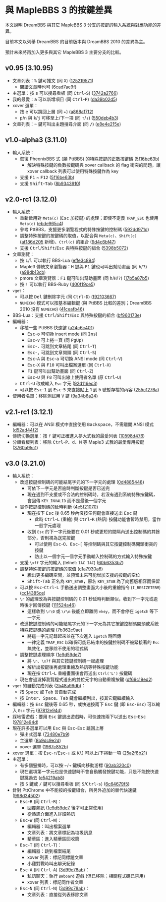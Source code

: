 # 與 MapleBBS 3 的按鍵差異

本文說明 DreamBBS 與其它 MapleBBS 3 分支的按鍵的輸入系統與對應功能的差異。

目前本文以列舉 DreamBBS 的目前版本與 DreamBBS 2010 的差異為主。

預計未來將再加入更多與其它 MapleBBS 3 主要分支的比較。

## v0.95 (3.10.95)
- 文章列表：<kbd>%</kbd> 鍵可推文 (同 <kbd>X</kbd>) ([125219571](https://github.com/ccns/dreambbs/commit/12521957189b4da9a44ff30ab0259e6e824561dc))
    - 閱讀文章時也可 ([6cad7ae9f](https://github.com/ccns/dreambbs/commit/6cad7ae9f31b7b32731ca8b1ad75f64b25edfd14))
- 主選單：按 <kbd>s</kbd> 可以搜尋看板 (同 <kbd>Ctrl</kbd>-<kbd>S</kbd>) ([3742a2766](https://github.com/ccns/dreambbs/commit/3742a27669ce517bb00c58f6f9cbd74137eeea35))
- 我的最愛：<kbd>a</kbd> 可以新增項目 (同 <kbd>Ctrl</kbd>-<kbd>P</kbd>) ([da39b02d5](https://github.com/ccns/dreambbs/commit/da39b02d5ca2ef4f196dfa3d319c2ac47f33789a))
- xover 選單：
    - 按 <kbd>e</kbd> 可以跳回上層 (同 <kbd>←</kbd>) ([a868a17f2](https://github.com/ccns/dreambbs/commit/a868a17f2fdb7cb50a61c2099cbbf5f840a42577))
    - <kbd>p</kbd>/<kbd>n</kbd> 與 <kbd>k</kbd>/<kbd>j</kbd> 可移至上/下一項 (同 <kbd>↑</kbd>/<kbd>↓</kbd>) ([550deb4b3](https://github.com/ccns/dreambbs/commit/550deb4b30ab209c920799611976d22f55c3a052))
- 文章列表：<kbd>~</kbd> 鍵可叫出主題搜尋介面 (同 <kbd>/</kbd>) ([e8e4e215e](https://github.com/ccns/dreambbs/commit/e8e4e215e43e2b4e5357809930e61b44ea10de9a))

## v1.0-alpha3 (3.11.0)
- 輸入系統：
    - 恢復 PheonixBBS 式 (類 PttBBS) 的特殊按鍵的正數按鍵碼 ([5f16be63b](https://github.com/ccns/dreambbs/commit/5f16be63bb8776c07bb01276ac06b637fe0b9192))
        - 解決特殊按鍵的負數按鍵碼與 xover callback 的 flag 衝突的問題，讓 xover callback 列表可以使用特殊按鍵作為 key
    - 支援 <kbd>F1</kbd> ~ <kbd>F12</kbd> ([5f16be63b](https://github.com/ccns/dreambbs/commit/5f16be63bb8776c07bb01276ac06b637fe0b9192))
    - 支援 <kbd>Shift</kbd>-<kbd>Tab</kbd> ([8b9343910](https://github.com/ccns/dreambbs/commit/8b934391017e9355f301308d087adb75248be843))

## v2.0-rc1 (3.12.0)
- 輸入系統：
    - 重新啟用對 `Meta(c)` (<kbd>Esc</kbd> 加按鍵) 的處理；即使不定義 `TRAP_ESC` 也使用 `Meta(c)` ([ebde965c4](https://github.com/ccns/dreambbs/commit/ebde965c4bc0c147825e081590f93c592ae840fb))
    - 參考 PttBBS，支援更多瀏覽程式的特殊按鍵的控制碼 ([592dd971d](https://github.com/ccns/dreambbs/commit/592dd971d1dc93dbc73ae7bba4a170824abe54b3))
    - 調整特殊按鍵的按鍵碼的取值，以配合與 `Meta(c)`、`Shift(c)` ([af186d205](https://github.com/ccns/dreambbs/commit/af186d205ed35ecb1580d5b64fbcb335a73ae384) 新增)、`Ctrl(c)` 的組合 ([9d4c6bf47](https://github.com/ccns/dreambbs/commit/9d4c6bf47824717c1514972648591851b1c50683))
    - 支援 <kbd>Ctrl</kbd>/<kbd>Shift</kbd>/<kbd>Esc</kbd> 與特殊按鍵的組合 ([5398b5072](https://github.com/ccns/dreambbs/commit/5398b50721cd651f90377bcd90eb4285dc894e7e))
- 文章瀏覽：
    - 按 <kbd>L</kbd>/<kbd>l</kbd> 可以執行 BBS-Lua ([effe3c894](https://github.com/ccns/dreambbs/commit/effe3c894389f9b0d954ce7ec0e0ada8da91811d))
    - Maple3 傳統文章瀏覽器：<kbd>H</kbd> 鍵與 <kbd>F1</kbd> 鍵也可叫出幫助畫面 (同 <kbd>h</kbd>/<kbd>?</kbd>) ([a98db13cb](https://github.com/ccns/dreambbs/commit/a98db13cbcb108fe2a7050a16b0156bcad792691))
    - pmore 文章瀏覽器：<kbd>F1</kbd> 鍵可叫出幫助畫面 (同 <kbd>h</kbd>/<kbd>H</kbd>/<kbd>?</kbd>) ([17b5a87b5](https://github.com/ccns/dreambbs/commit/17b5a87b52e3520792d29871bfc14850dcd9c972))
    - 按 <kbd>!</kbd> 可以執行 BBS-Ruby ([400f19ce5](https://github.com/ccns/dreambbs/commit/400f19ce52c1416fae6ad78a0545af2bfb17d441))
- `vget`：
    - 可以按 <kbd>Del</kbd> 鍵刪除字元 (同 <kbd>Ctrl</kbd>-<kbd>D</kbd>) ([f92103667](https://github.com/ccns/dreambbs/commit/f92103667f8caf646064643253891c4bcd9dac62))
    - `NUMECHO` 模式可以按基本編輯鍵 (與 PttBBS 比較的差別；DreamBBS 2010 沒有 `NUMECHO`) ([41ceafb46](https://github.com/ccns/dreambbs/commit/41ceafb468887caba7a65c88eeb97587e19ece9f))
- BBS-Lua：支援 <kbd>Ctrl</kbd>/<kbd>Shift</kbd>/<kbd>Esc</kbd> 與特殊按鍵的組合 ([bf960173e](https://github.com/ccns/dreambbs/commit/bf960173eaf42f8cfdeccd806b96556d59668907))
- 編輯器：
    - 移植一些 PttBBS 快速鍵 ([a24c6c401](https://github.com/ccns/dreambbs/commit/a24c6c401cacdeadd71f46474627f8ea1cb1c36d))
        - <kbd>Esc</kbd>-<kbd>o</kbd> 可切換 insert mode (同 <kbd>Ins</kbd>)
        - <kbd>Esc</kbd>-<kbd>v</kbd> 可上捲一頁 (同 <kbd>PgUp</kbd>)
        - <kbd>Esc</kbd>-<kbd>.</kbd> 可跳到文章結尾 (同 <kbd>Ctrl</kbd>-<kbd>T</kbd>)
        - <kbd>Esc</kbd>-<kbd>,</kbd> 可跳到文章開頭 (同 <kbd>Ctrl</kbd>-<kbd>S</kbd>)
        - <kbd>Esc</kbd>-<kbd>A</kbd> 與 <kbd>Esc</kbd>-<kbd>a</kbd> 可切換 ANSI mode (同 <kbd>Ctrl</kbd>-<kbd>V</kbd>)
        - <kbd>Esc</kbd>-<kbd>X</kbd> 與 <kbd>F10</kbd> 可叫出檔案選單 (同 <kbd>Ctrl</kbd>-<kbd>X</kbd>)
        - <kbd>F1</kbd> 鍵可叫出幫助畫面 (同 <kbd>Ctrl</kbd>-<kbd>Z</kbd>)
        - <kbd>Esc</kbd>-<kbd>U</kbd> 與 <kbd>F8</kbd> 可叫出線上使用者名單 (原 <kbd>Ctrl</kbd>-<kbd>U</kbd>)
    - <kbd>Ctrl</kbd>-<kbd>U</kbd> 改成輸入 `Esc` 字元 ([92d116ec3](https://github.com/ccns/dreambbs/commit/92d116ec372ff39ec6b7b9d39cef8eea0c3144c9))
    - 可以按 <kbd>Esc</kbd>-<kbd>1</kbd> 到 <kbd>Esc</kbd>-<kbd>5</kbd> 來直接貼上 1 到 5 號暫存檔的內容 ([255c1276a](https://github.com/ccns/dreambbs/commit/255c1276afba8e7a4153febe1c56148c3d78c9b2))
- 使用者名單：移除測試用 <kbd>V</kbd> 鍵 ([9a34b6a24](https://github.com/ccns/dreambbs/commit/9a34b6a249d2a8866d448cf7cf039b8ec0860cc6))

## v2.1-rc1 (3.12.1)
- 編輯器：可以在 ANSI 模式中直接使用 <kbd>Backspace</kbd>，不需離開 ANSI 模式 ([d52ad44f2](https://github.com/ccns/dreambbs/commit/d52ad44f29c75765ce573833fed2a9eeb02620ff))
- 傳統切換選單：按 <kbd>f</kbd> 鍵可正確進入夢大式我的最愛列表 ([10598d476](https://github.com/ccns/dreambbs/commit/10598d476749b00bd3ee415d2caefa35b29aadc0))
- 分類看板列表：移除 <kbd>Ctrl</kbd>-<kbd>P</kbd>、<kbd>d</kbd>、<kbd>M</kbd> 等 Maple3 式我的最愛專用按鍵 ([3760a95c1](https://github.com/ccns/dreambbs/commit/3760a95c1be5ba7caa0199fac831484be6735408))

## v3.0 (3.21.0)
- 輸入系統：
    - 改進按鍵控制碼的可能結尾字元的下一字元的處理 ([0d4885448](https://github.com/ccns/dreambbs/commit/0d48854480c3e49d63508880a23337b80d7c1436))
        - 可依下一字元是否逾時判斷按鍵是否已送完
        - 現在遇到不支援或不合法的控制碼時，若沒有遇到系統特殊按鍵碼，會回傳 `KEY_INVALID` 而不是最後一個字元
    - 實作按鍵控制碼的延時判斷 ([4e5f21070](https://github.com/ccns/dreambbs/commit/4e5f21070d50d765d02a87c6cee29dba80dd0fb4))
        - 現在按下 <kbd>Esc</kbd> 後 0.65 秒內沒按任何鍵會直接送出 <kbd>Esc</kbd> 鍵
            - 此時 <kbd>Ctrl</kbd>-<kbd>L</kbd> (重繪) 與 <kbd>Ctrl</kbd>-<kbd>R</kbd> (熱訊) 按鍵功能會暫時禁用，當作一般字元處理
        - 收到 `Esc` 的下一字元後要在 0.01 秒或更短的間隔內送出控制碼的其餘部分，否則視為送完按鍵
            - 可以使用 <kbd>Esc</kbd>-<kbd>O</kbd>、<kbd>Esc</kbd>-<kbd>[</kbd> 等控制碼與其它按鍵控制碼開頭衝突的按鍵
            - 防止以一個字元一個字元手動輸入控制碼的方式輸入特殊按鍵
    - 支援 `\xff` 字元的輸入 (telnet: `IAC IAC`) ([60b6353b7](https://github.com/ccns/dreambbs/commit/60b6353b7c108472dd07ce557e0ecbbf786bb55f))
    - 調整特殊按鍵的按鍵碼的取值 ([c1a7930a6](https://github.com/ccns/dreambbs/commit/c1a7930a6becc9031e3398eea45667f3c9bb7f43))
        - 騰出更多編碼空間，並預留未來可能增加支援的按鍵的空位
        - <kbd>Shift</kbd>-<kbd>Tab</kbd> 正名為 `KEY_BTAB`，原名 `KEY_STAB` 為了向舊版相容而保留
    - 可以按 <kbd>Esc</kbd>-<kbd>Ctrl</kbd>-<kbd>L</kbd> 手動送出調整畫面大小後的重繪指令 (`I_RESIZETERM`) ([cc14385ce](https://github.com/ccns/dreambbs/commit/cc14385ce7346d18aaf71a1469d77ce477ee5a1a))
    - `\r` 的處理改為與按鍵控制碼的 0.01 秒延時判斷類似，收到下一字元或逾時後才回傳按鍵 ([111524a46](https://github.com/ccns/dreambbs/commit/111524a468d57d1bc7a79f240ddd0ccd40a92fb5))
        - 這樣收到 `\r\0` 或 `\r\n` 後能立即離開 `vkey`，而不會停在 `igetch` 等下一字元
    - 改進按鍵控制碼的可能結尾字元的下一字元為其它按鍵控制碼開頭或系統特殊按鍵碼的處理 ([7b362c9ae](https://github.com/ccns/dreambbs/commit/7b362c9ae8485f6881926abf99197a27bbb465ab))
        - 將這一字元記錄起來並在下次進入 `igetch` 時回傳
        - 一律定義 `TRAP_ESC` 以確保可能已結束的按鍵控制碼不被緊接著的 `Esc` 無效化，並移除不使用的程式碼
    - 調整按鍵處理順序 ([1e9d59de7](https://github.com/ccns/dreambbs/commit/1e9d59de7e82357974d3943b3b75cb304f951cbd))
        - 將 `\r`、`\x7f` 與其它按鍵控制碼一起處理
        - 解析出按鍵後再處理重繪及熱訊等特殊按鍵功能
        - 現在按 <kbd>Ctrl</kbd>-<kbd>L</kbd> 重繪畫面後會再送出 `Ctrl('L')` 按鍵碼
    - 現在會過濾掉瀏覽程式送出的雙位元字的自動重複按鍵 ([df69c19ed2](https://github.com/ccns/dreambbs/commit/df69c19ed21a65c749f3b4d52f4928437bf4f5c0))
- `vget` 的自動完成列表 ([2b48a99db](https://github.com/ccns/dreambbs/commit/2b48a99dbdbcdff4ed16cfbfa0311b5b20a262a8))：
    - 按 <kbd>Space</kbd> 或 <kbd>Tab</kbd> 會自動完成
    - 按 <kbd>Enter</kbd>、<kbd>Space</kbd>、<kbd>Tab</kbd> 鍵會繼續列出，按其它鍵繼續輸入
- 編輯器：按 <kbd>Esc</kbd> 鍵後等 0.65 秒，或快速按兩下 <kbd>Esc</kbd> 鍵 (即 <kbd>Esc</kbd>-<kbd>Esc</kbd>) 可以輸入 `Esc` 字元 ([97812e94d](https://github.com/ccns/dreambbs/commit/97812e94d5d8bd7392a53f7dc1335e8c3a3c1c07))
- 踩地雷遊戲：要用 <kbd>Esc</kbd> 鍵退出遊戲時，可快速按兩下以送出 <kbd>Esc</kbd>-<kbd>Esc</kbd> ([97812e94d](https://github.com/ccns/dreambbs/commit/97812e94d5d8bd7392a53f7dc1335e8c3a3c1c07))
- 現在許多選單可以用 <kbd>Esc</kbd> 與 <kbd>Esc</kbd>-<kbd>Esc</kbd> 跳回上層
    - 彈出式選單 ([73480e7b9](https://github.com/ccns/dreambbs/commit/73480e7b955996df67e7958f8b710e92c62a775b))
    - 主選單 ([8b9dc9e2d](https://github.com/ccns/dreambbs/commit/8b9dc9e2ddf74702a93b202e883aaba2b56f3bb4))
    - xover 選單 ([1967c852b](https://github.com/ccns/dreambbs/commit/1967c852b9a11480fd2aa6f36a2cd102fff564c7))
- xover 選單：按 <kbd>Esc</kbd>-<kbd>↑</kbd>/<kbd>Esc</kbd>-<kbd>↓</kbd> 或 <kbd>K</kbd>/<kbd>J</kbd> 可以上/下捲動一項  ([25a2f8b21](https://github.com/ccns/dreambbs/commit/25a2f8b21a93921f2071fbd3843ef86f622df927))
- 主選單：
    - 有多個豎排時，可以按 <kbd>←</kbd>/<kbd>→</kbd> 鍵橫向移動游標 ([90ab320c0](https://github.com/ccns/dreambbs/commit/90ab320c0dd16bbb43184f7639150ee6c6ed9319))
    - 現在選項第一字元也是快速鍵時不會自動觸發按鍵功能，只是不能按快速鍵跳過去 ([e54219ab8](https://github.com/ccns/dreambbs/commit/e54219ab8b3a520d616613d2cc208e476e6ace43))
    - 按 <kbd>S</kbd> 鍵或 <kbd>/</kbd> 鍵可以搜尋看板 (同 <kbd>S</kbd>/<kbd>Ctrl</kbd>-<kbd>s</kbd>) ([6c64679f5](https://github.com/ccns/dreambbs/commit/6c64679f5853600b03a83aa84744fc18054d14fd))
- 針對 PttChrome 中不能按的按鍵組合，所另外追加的替代快速鍵 ([998d34502](https://github.com/ccns/dreambbs/commit/998d3450214be77323b86974270ea47ae1e19d0a))
    - <kbd>Esc</kbd>-<kbd>R</kbd> (同 <kbd>Ctrl</kbd>-<kbd>R</kbd>)：
        - 回覆熱訊 ([1e9d59de7](https://github.com/ccns/dreambbs/commit/1e9d59de7e82357974d3943b3b75cb304f951cbd) 後才可正常使用)
        - 從熱訊介面進入詳細熱訊
    - <kbd>Esc</kbd>-<kbd>W</kbd> (同 <kbd>Ctrl</kbd>-<kbd>W</kbd>)：
        - 編輯器：叫出檔案選單
        - 文章列表：將文章標記為垃圾訊息
        - 精華區：進入精華區回收筒
    - <kbd>Esc</kbd>-<kbd>T</kbd> (同 <kbd>Ctrl</kbd>-<kbd>T</kbd>)：
        - 編輯器：跳到檔案結尾
        - xover 列表：標記同標題文章
        - 小雞對戰時叫出聊天紀錄
    - <kbd>Esc</kbd>-<kbd>A</kbd> (同 <kbd>Ctrl</kbd>-<kbd>A</kbd>) ([3d99c78ab](https://github.com/ccns/dreambbs/commit/3d99c78abc1c89c8362acf3c32de337a9cb57a20))：
       - 私訊聊天：執行 `BWboard` 遊戲 (但已移除；相關程式碼已禁用)
       - xover 列表：標記同作者文章
    - <kbd>Esc</kbd>-<kbd>N</kbd> (同 <kbd>Ctrl</kbd>-<kbd>N</kbd>) ([3d99c78ab](https://github.com/ccns/dreambbs/commit/3d99c78abc1c89c8362acf3c32de337a9cb57a20))：
       - 文章列表：直接從列表移除文章
